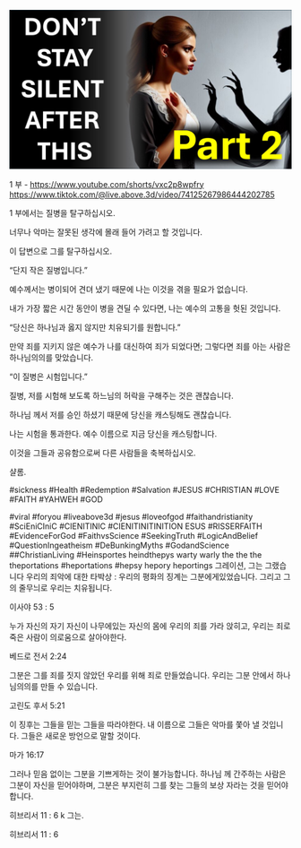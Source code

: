 ![Video cover image](../cover.jpg "cover photo")

1 부 - https://www.youtube.com/shorts/vxc2p8wpfry
https://www.tiktok.com/@live.above.3d/video/74125267986444202785

1 부에서는 질병을 탈구하십시오.

너무나 악마는 잘못된 생각에 몰래 들어 가려고 할 것입니다.

이 답변으로 그를 탈구하십시오.

“단지 작은 질병입니다.”

예수께서는 병이되어 견뎌 냈기 때문에 나는 이것을 겪을 필요가 없습니다.

내가 가장 짧은 시간 동안이 병을 견딜 수 있다면, 나는 예수의 고통을 헛된 것입니다.

“당신은 하나님과 옳지 않지만 치유되기를 원합니다.”

만약 죄를 지키지 않은 예수가 나를 대신하여 죄가 되었다면; 그렇다면 죄를 아는 사람은 하나님의의를 맞았습니다.

“이 질병은 시험입니다.”

질병, 저를 시험해 보도록 하느님의 허락을 구해주는 것은 괜찮습니다.

하나님 께서 저를 승인 하셨기 때문에 당신을 캐스팅해도 괜찮습니다.

나는 시험을 통과한다. 예수 이름으로 지금 당신을 캐스팅합니다.

이것을 그들과 공유함으로써 다른 사람들을 축복하십시오.

샬롬.


#sickness #Health #Redemption #Salvation #JESUS ​​#CHRISTIAN #LOVE #FAITH #YAHWEH #GOD

#viral #foryou #liveabove3d #jesus #loveofgod #faithandristianity #SciEniCIniC #CIENITINIC #CIENITINITINITION ESUS #RISSERFAITH #EvidenceForGod #FaithvsScience #SeekingTruth #LogicAndBelief #QuestionIngeatheism #DeBunkingMyths #GodandScience ##ChristianLiving #Heinsportes  heindthepys  warty  warly the the the theportations #heportations #hepsy  hepory  heportings 그레이션, 그는 그랬습니다 우리의 죄악에 대한 타박상 : 우리의 평화의 징계는 그분에게있었습니다. 그리고 그의 줄무늬로 우리는 치유됩니다.


이사야 53 : 5

누가 자신의 자기 자신이 나무에있는 자신의 몸에 우리의 죄를 가라 앉히고, 우리는 죄로 죽은 사람이 의로움으로 살아야한다.

베드로 전서 2:24

그분은 그를 죄를 짓지 않았던 우리를 위해 죄로 만들었습니다. 우리는 그분 안에서 하나님의의를 만들 수 있습니다.

고린도 후서 5:21

이 징후는 그들을 믿는 그들을 따라야한다. 내 이름으로 그들은 악마를 쫓아 낼 것입니다. 그들은 새로운 방언으로 말할 것이다.

마가 16:17

그러나 믿음 없이는 그분을 기쁘게하는 것이 불가능합니다. 하나님 께 간주하는 사람은 그분이 자신을 믿어야하며, 그분은 부지런히 그를 찾는 그들의 보상 자라는 것을 믿어야합니다.

히브리서 11 : 6 k 그는.

히브리서 11 : 6


